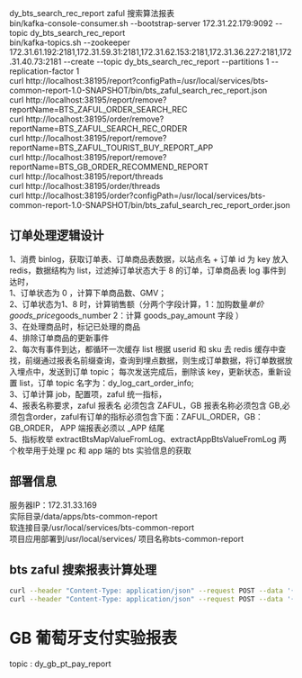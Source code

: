 dy_bts_search_rec_report zaful 搜索算法报表<br>
bin/kafka-console-consumer.sh --bootstrap-server 172.31.22.179:9092 --topic dy_bts_search_rec_report <br>
bin/kafka-topics.sh --zookeeper 172.31.61.192:2181,172.31.59.31:2181,172.31.62.153:2181,172.31.36.227:2181,172.31.40.73:2181 --create --topic dy_bts_search_rec_report --partitions 1 --replication-factor 1<br>
curl http://localhost:38195/report?configPath=/usr/local/services/bts-common-report-1.0-SNAPSHOT/bin/bts_zaful_search_rec_report.json <br>
curl http://localhost:38195/report/remove?reportName=BTS_ZAFUL_ORDER_SEARCH_REC <br>
curl http://localhost:38195/order/remove?reportName=BTS_ZAFUL_SEARCH_REC_ORDER <br>
curl http://localhost:38195/report/remove?reportName=BTS_ZAFUL_TOURIST_BUY_REPORT_APP <br>
curl http://localhost:38195/report/remove?reportName=BTS_GB_ORDER_RECOMMEND_REPORT <br>
curl http://localhost:38195/report/threads <br>
curl http://localhost:38195/order/threads <br>
curl http://localhost:38195/order?configPath=/usr/local/services/bts-common-report-1.0-SNAPSHOT/bin/bts_zaful_search_rec_report_order.json <br>
## 订单处理逻辑设计
1、消费 binlog，获取订单表、订单商品表数据，以站点名 + 订单 id 为 key 放入 redis，数据结构为 list，过滤掉订单状态大于 8 的订单，订单商品表 log 事件到达时，<br>
   1、订单状态为 0 ，计算下单商品数、GMV；<br>
   2、订单状态为1、8 时，计算销售额（分两个字段计算，1：加购数量*单价 goods_price*goods_number 2：计算 goods_pay_amount 字段 ）<br>
   3、在处理商品时，标记已处理的商品 <br>
   4、排除订单商品的更新事件 <br>
2、每次有事件到达，都循环一次缓存 list 根据 userid 和 sku 去 redis 缓存中查找，前缀通过报表名前缀查询，查询到埋点数据，则生成订单数据，将订单数据放入埋点中，发送到订单 topic；
   每次发送完成后，删除该 key，更新状态，重新设置 list，订单 topic 名字为：dy_log_cart_order_info; <br>
3、订单计算 job，配置项，zaful 统一指标，<br>
4、报表名称要求，zaful 报表名 必须包含 ZAFUL，GB 报表名称必须包含 GB,必须包含order，zaful有订单的指标必须包含下面：ZAFUL_ORDER，GB：GB_ORDER， APP 端报表必须以 _APP 结尾<br>
5、指标枚举 extractBtsMapValueFromLog、extractAppBtsValueFromLog 两个枚举用于处理 pc 和 app 端的 bts 实验信息的获取
## 部署信息
服务器IP：172.31.33.169 <br>
实际目录/data/apps/bts-common-report <br>
软连接目录/usr/local/services/bts-common-report <br>
项目应用部署到/usr/local/services/ 项目名称bts-common-report <br>
## bts zaful 搜索报表计算处理
```bash
curl --header "Content-Type: application/json" --request POST --data '{"globaleFilter":true,"globaleJsonFilters":[{"jsonPath":"$.glb_bts","valueFilter":null,"filterRule":"not_null"},{"jsonPath":"$.glb_d","valueFilter":"10013","filterRule":"equals"}],"valueEnum":null,"reportName":"BTS_ZAFUL_ORDER_SEARCH_REC","description":"zaful 搜索算法 ab 测试报表取数指标配置","reportFromKafka":{"fromStartOffset":false,"bootstrapServers":"172.31.35.194:9092,172.31.50.250:9092,172.31.63.112:9092","bootstrapGroupId":"dy_bts_search_rec_report","dataSourceTopic":"glbg-analitic","reportStrapServers":"172.31.35.194:9092,172.31.50.250:9092,172.31.63.112:9092","reportDataTopic":"dy_bts_search_rec_report"},"reportQuotaFieldConfigs":[{"quotaFieldName":"specimen","defaultValue":"_skip","extractValueJsonPath":"$.glb_od","jsonLogFilters":[{"jsonPath":"$.glb_plf","valueFilter":"pc","filterRule":"equals"},{"jsonPath":"$.glb_t","valueFilter":"ie","filterRule":"equals"},{"jsonPath":"$.glb_s","valueFilter":"b02","filterRule":"equals"},{"jsonPath":"$.glb_ubcta","valueFilter":null,"filterRule":"null"},{"jsonPath":"$.glb_filter.sort","valueFilter":"recommend","filterRule":"equals"}],"valueEnum":"quotaStringValueExtractFromLog","cacheData":false,"expireSeconds":1209600},{"quotaFieldName":"search_rec_uv","defaultValue":"_skip","extractValueJsonPath":"$.glb_od","jsonLogFilters":[{"jsonPath":"$.glb_plf","valueFilter":"pc","filterRule":"equals"},{"jsonPath":"$.glb_t","valueFilter":"ie","filterRule":"equals"},{"jsonPath":"$.glb_s","valueFilter":"b02","filterRule":"equals"},{"jsonPath":"$.glb_ubcta","valueFilter":null,"filterRule":"null"},{"jsonPath":"$.glb_filter.sort","valueFilter":"recommend","filterRule":"equals"}],"valueEnum":"quotaStringValueExtractFromLog","cacheData":false,"expireSeconds":1209600},{"quotaFieldName":"search_rec_pv","defaultValue":0,"extractValueJsonPath":"$.glb_od","jsonLogFilters":[{"jsonPath":"$.glb_plf","valueFilter":"pc","filterRule":"equals"},{"jsonPath":"$.glb_t","valueFilter":"ie","filterRule":"equals"},{"jsonPath":"$.glb_s","valueFilter":"b02","filterRule":"equals"},{"jsonPath":"$.glb_ubcta","valueFilter":null,"filterRule":"null"},{"jsonPath":"$.glb_filter.sort","valueFilter":"recommend","filterRule":"equals"}],"valueEnum":"countOneWithFilter","cacheData":false,"expireSeconds":1209600},{"quotaFieldName":"good_exp_uv","defaultValue":"_skip","extractValueJsonPath":"$.glb_od","jsonLogFilters":[{"jsonPath":"$.glb_plf","valueFilter":"pc","filterRule":"equals"},{"jsonPath":"$.glb_t","valueFilter":"ie","filterRule":"equals"},{"jsonPath":"$.glb_s","valueFilter":"b02","filterRule":"equals"},{"jsonPath":"$.glb_filter.sort","valueFilter":"recommend","filterRule":"equals"},{"jsonPath":"$.glb_pm","valueFilter":"mp","filterRule":"equals"}],"valueEnum":"quotaStringValueExtractFromLog","cacheData":false,"expireSeconds":1209600},{"quotaFieldName":"good_exp_pv","defaultValue":0,"extractValueJsonPath":"$.glb_ubcta","jsonLogFilters":[{"jsonPath":"$.glb_plf","valueFilter":"pc","filterRule":"equals"},{"jsonPath":"$.glb_t","valueFilter":"ie","filterRule":"equals"},{"jsonPath":"$.glb_s","valueFilter":"b02","filterRule":"equals"},{"jsonPath":"$.glb_filter.sort","valueFilter":"recommend","filterRule":"equals"},{"jsonPath":"$.glb_pm","valueFilter":"mp","filterRule":"equals"}],"valueEnum":"countListWithFilter","cacheData":false,"expireSeconds":1209600},{"quotaFieldName":"good_cli_pv","defaultValue":0,"extractValueJsonPath":"$.glb_ubcta","jsonLogFilters":[{"jsonPath":"$.glb_s","valueFilter":"b02","filterRule":"equals"},{"jsonPath":"$.glb_plf","valueFilter":"pc","filterRule":"equals"},{"jsonPath":"$.glb_pm","valueFilter":"mp","filterRule":"equals"},{"jsonPath":"$.glb_filter.sort","valueFilter":"recommend","filterRule":"equals"},{"jsonPath":"$.glb_t","valueFilter":"ic","filterRule":"equals"},{"jsonPath":"$.glb_x","valueFilter":"sku,addtobag","filterRule":"contains"},{"jsonPath":"$.glb_ubcta.sckw","valueFilter":null,"filterRule":"not_null"}],"valueEnum":"countOneWithFilter","cacheData":false,"expireSeconds":1209600},{"quotaFieldName":"good_cli_uv","defaultValue":"_skip","extractValueJsonPath":"$.glb_od","jsonLogFilters":[{"jsonPath":"$.glb_s","valueFilter":"b02","filterRule":"equals"},{"jsonPath":"$.glb_plf","valueFilter":"pc","filterRule":"equals"},{"jsonPath":"$.glb_pm","valueFilter":"mp","filterRule":"equals"},{"jsonPath":"$.glb_filter.sort","valueFilter":"recommend","filterRule":"equals"},{"jsonPath":"$.glb_t","valueFilter":"ic","filterRule":"equals"},{"jsonPath":"$.glb_x","valueFilter":"sku,addtobag","filterRule":"contains"},{"jsonPath":"$.glb_ubcta.sckw","valueFilter":null,"filterRule":"not_null"}],"valueEnum":"quotaStringValueExtractFromLog","cacheData":false,"expireSeconds":1209600},{"quotaFieldName":"good_cart_uv","defaultValue":"_skip","extractValueJsonPath":"$.glb_od","jsonLogFilters":[{"jsonPath":"$.glb_plf","valueFilter":"pc","filterRule":"equals"},{"jsonPath":"$.glb_ubcta.sckw","valueFilter":null,"filterRule":"not_null"},{"jsonPath":"$.glb_t","valueFilter":"ic","filterRule":"equals"},{"jsonPath":"$.glb_ubcta.fmd","valueFilter":"mp","filterRule":"equals"},{"jsonPath":"$.glb_ubcta.sort","valueFilter":"recommend","filterRule":"equals"},{"jsonPath":"$.glb_x","valueFilter":"ADT","filterRule":"equals"}],"valueEnum":"quotaStringValueExtractFromLog","cacheData":false,"expireSeconds":1209600},{"quotaFieldName":"good_cart_num","defaultValue":0,"extractValueJsonPath":"$.glb_skuinfo.pam","jsonLogFilters":[{"jsonPath":"$.glb_plf","valueFilter":"pc","filterRule":"equals"},{"jsonPath":"$.glb_ubcta.sckw","valueFilter":null,"filterRule":"not_null"},{"jsonPath":"$.glb_t","valueFilter":"ic","filterRule":"equals"},{"jsonPath":"$.glb_ubcta.fmd","valueFilter":"mp","filterRule":"equals"},{"jsonPath":"$.glb_ubcta.sort","valueFilter":"recommend","filterRule":"equals"},{"jsonPath":"$.glb_x","valueFilter":"ADT","filterRule":"equals"}],"valueEnum":"quotaIntValueExtractFromLog","cacheData":true,"expireSeconds":1209600},{"quotaFieldName":"bts","defaultValue":{"versionid":"_skip","planid":"_skip","bucketid":"_skip"},"extractValueJsonPath":"$.glb_bts","jsonLogFilters":[],"valueEnum":"extractMapValueFromLog","cacheData":false,"expireSeconds":1209600},{"quotaFieldName":"timestamp","defaultValue":0,"extractValueJsonPath":"$.timestamp","jsonLogFilters":[],"valueEnum":"quotaLongValueExtractFromLog","cacheData":false,"expireSeconds":1209600}],"reportDefaultValues":{"bts":{"versionid":"_skip","planid":"_skip","bucketid":"_skip"},"good_cli_uv":"_skip","good_order_num":0,"good_cli_pv":0,"sales_amount":0,"good_cart_num":0,"good_paid_num":0,"good_cart_uv":"_skip","gmv":0,"search_rec_uv":"_skip","good_exp_uv":"_skip","pay_uv":"_skip","specimen":"_skip","search_rec_pv":0,"good_order_uv":"_skip","good_exp_pv":0,"timestamp":0}}' http://localhost:38195/report/json
curl --header "Content-Type: application/json" --request POST --data '{"globaleFilter":true,"globaleJsonFilters":[{"jsonPath":"$.glb_bts","valueFilter":null,"filterRule":"not_null"},{"jsonPath":"$.glb_d","valueFilter":"10013","filterRule":"equals"},{"jsonPath":"$.glb_ubcta.sort","valueFilter":"recommend","filterRule":"equals"},{"jsonPath":"$.glb_ubcta.fmd","valueFilter":"mp","filterRule":"equals"},{"jsonPath":"$.glb_plf","valueFilter":"pc","filterRule":"equals"},{"jsonPath":"$.glb_ubcta.sckw","valueFilter":null,"filterRule":"not_null"},{"jsonPath":"$.glb_t","valueFilter":"ic","filterRule":"equals"},{"jsonPath":"$.glb_x","valueFilter":"ADT","filterRule":"equals"}],"valueEnum":null,"reportName":"BTS_ZAFUL_SEARCH_REC_ORDER","description":"zaful 搜索算法 ab 测试报表取数指标配置,订单指标","reportFromKafka":{"fromStartOffset":true,"bootstrapServers":"172.31.35.194:9092,172.31.50.250:9092,172.31.63.112:9092","bootstrapGroupId":"dy_bts_zaful_search_rec_order","dataSourceTopic":"dy_log_cart_order_info","reportStrapServers":"172.31.35.194:9092,172.31.50.250:9092,172.31.63.112:9092","reportDataTopic":"dy_bts_search_rec_report"},"reportQuotaFieldConfigs":[{"quotaFieldName":"good_order_num","defaultValue":0,"extractValueJsonPath":"$.db_order_info.goods_num","jsonLogFilters":[{"jsonPath":"$.db_order_info.order_status","valueFilter":"0","filterRule":"equals"},{"jsonPath":"$.db_order_info.order_data","valueFilter":null,"filterRule":"false"}],"valueEnum":"quotaIntValueExtractFromLog","cacheData":false,"expireSeconds":1209600},{"quotaFieldName":"good_order_uv","defaultValue":"_skip","extractValueJsonPath":"$.glb_od","jsonLogFilters":[{"jsonPath":"$.db_order_info.order_status","valueFilter":"0","filterRule":"equals"},{"jsonPath":"$.db_order_info.order_data","valueFilter":null,"filterRule":"false"}],"valueEnum":"quotaStringValueExtractFromLog","cacheData":false,"expireSeconds":1209600},{"quotaFieldName":"gmv","defaultValue":0,"extractValueJsonPath":"$.db_order_info.gmv","jsonLogFilters":[{"jsonPath":"$.db_order_info.order_status","valueFilter":"0","filterRule":"equals"},{"jsonPath":"$.db_order_info.order_data","valueFilter":null,"filterRule":"false"}],"valueEnum":"quotaIntValueExtractFromLog","cacheData":false,"expireSeconds":1209600},{"quotaFieldName":"good_paid_num","defaultValue":0,"extractValueJsonPath":"$.db_order_info.goods_num","jsonLogFilters":[],"valueEnum":"quotaIntValueExtractFromLog","cacheData":false,"expireSeconds":1209600},{"quotaFieldName":"pay_uv","defaultValue":"_skip","extractValueJsonPath":"$.glb_od","jsonLogFilters":[{"jsonPath":"$.db_order_info.order_data","valueFilter":null,"filterRule":"false"},{"jsonPath":"$.db_order_info.order_status","valueFilter":"1,8","filterRule":"or"}],"valueEnum":"quotaStringValueExtractFromLog","cacheData":false,"expireSeconds":1209600},{"quotaFieldName":"sales_amount","defaultValue":0,"extractValueJsonPath":"$.db_order_info.gmv","jsonLogFilters":[{"jsonPath":"$.db_order_info.order_data","valueFilter":null,"filterRule":"false"},{"jsonPath":"$.db_order_info.order_status","valueFilter":"1,8","filterRule":"or"}],"valueEnum":"quotaIntValueExtractFromLog","cacheData":false,"expireSeconds":1209600},{"quotaFieldName":"bts","defaultValue":{"versionid":"_skip","planid":"_skip","bucketid":"_skip"},"extractValueJsonPath":"$.glb_bts","jsonLogFilters":[],"valueEnum":"extractMapValueFromLog","cacheData":false,"expireSeconds":1209600},{"quotaFieldName":"timestamp","defaultValue":0,"extractValueJsonPath":"$.timestamp","jsonLogFilters":[],"valueEnum":"quotaLongValueExtractFromLog","cacheData":false,"expireSeconds":1209600}],"reportDefaultValues":{"bts":{"versionid":"_skip","planid":"_skip","bucketid":"_skip"},"good_cli_uv":"_skip","good_order_num":0,"good_cli_pv":0,"sales_amount":0,"good_cart_num":0,"good_paid_num":0,"good_cart_uv":"_skip","gmv":0,"search_rec_uv":"_skip","good_exp_uv":"_skip","pay_uv":"_skip","specimen":"_skip","search_rec_pv":0,"good_order_uv":"_skip","good_exp_pv":0,"timestamp":0}}' http://localhost:38195/order/json
```

# GB 葡萄牙支付实验报表
topic : dy_gb_pt_pay_report <br>
